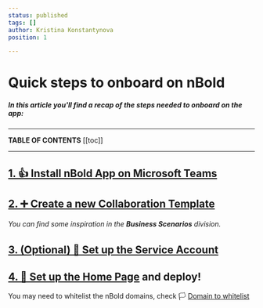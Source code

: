 ```yaml
---
status: published
tags: []
author: Kristina Konstantynova
position: 1

---
```

# Quick steps to onboard on nBold

##### In this article you'll find a recap of the steps needed to onboard on the app:

***

**TABLE OF CONTENTS**
\[\[toc\]\]

***

## [1. 👍 Install nBold App on Microsoft Teams](https://docs.nbold.co/quickstart/install-the-app.html)

## [2. ➕ Create a new Collaboration Template](https://docs.nbold.co/collaboration-templates/create-a-new-collaboration-template.html)

###### You can find some inspiration in the **Business Scenarios** division.

## [3. (Optional) 🤖 Set up the Service Account](https://docs.nbold.co/quickstart/set-up-the-service-account.html)

## [4. 🏡 Set up the Home Page](https://docs.nbold.co/quickstart/set-up-the-home-page.html) and deploy!

You may need to whitelist the nBold domains, check 🏳 [Domain to whitelist](https://docs.nbold.co/trust-center/domainswhitelist.html)